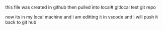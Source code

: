 this file was created in github then pulled into local# gitlocal
test git repo


now its in my local machine and i am editting it in vscode 
and i will push it back to git hub
